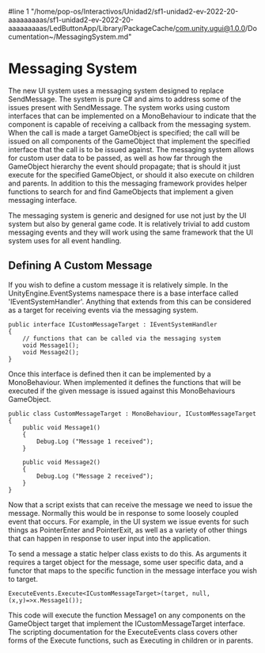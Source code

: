 #line 1 "/home/pop-os/Interactivos/Unidad2/sf1-unidad2-ev-2022-20-aaaaaaaaas/sf1-unidad2-ev-2022-20-aaaaaaaaas/LedButtonApp/Library/PackageCache/com.unity.ugui@1.0.0/Documentation~/MessagingSystem.md"

# Messaging System

The new UI system uses a messaging system designed to replace SendMessage. The system is pure C# and aims to address some of the issues present with SendMessage. The system works using custom interfaces that can be implemented on a MonoBehaviour to indicate that the component is capable of receiving a callback from the messaging system. When the call is made a target GameObject is specified; the call will be issued on all components of the GameObject that implement the specified interface that the call is to be issued against. The messaging system allows for custom user data to be passed, as well as how far through the GameObject hierarchy the event should propagate; that is should it just execute for the specified GameObject, or should it also execute on children and parents. In addition to this the messaging framework provides helper functions to search for and find GameObjects that implement a given messaging interface.

The messaging system is generic and designed for use not just by the UI system but also by general game code. It is relatively trivial to add custom messaging events and they will work using the same framework that the UI system uses for all event handling.

## Defining A Custom Message

If you wish to define a custom message it is relatively simple. In the UnityEngine.EventSystems namespace there is a base interface called 'IEventSystemHandler'. Anything that extends from this can be considered as a target for receiving events via the messaging system.

````
public interface ICustomMessageTarget : IEventSystemHandler
{
    // functions that can be called via the messaging system
    void Message1();
    void Message2();
}
````

Once this interface is defined then it can be implemented by a MonoBehaviour. When implemented it defines the functions that will be executed if the given message is issued against this MonoBehaviours GameObject.

````
public class CustomMessageTarget : MonoBehaviour, ICustomMessageTarget
{
    public void Message1()
    {
        Debug.Log ("Message 1 received");
    }

    public void Message2()
    {
        Debug.Log ("Message 2 received");
    }
}
````

Now that a script exists that can receive the message we need to issue the message. Normally this would be in response to some loosely coupled event that occurs. For example, in the UI system we issue events for such things as PointerEnter and PointerExit, as well as a variety of other things that can happen in response to user input into the application.

To send a message a static helper class exists to do this. As arguments it requires a target object for the message, some user specific data, and a functor that maps to the specific function in the message interface you wish to target.

````
ExecuteEvents.Execute<ICustomMessageTarget>(target, null, (x,y)=>x.Message1());
````

This code will execute the function Message1 on any components on the GameObject target that implement the ICustomMessageTarget interface. The scripting documentation for the ExecuteEvents class covers other forms of the Execute functions, such as Executing in children or in parents.
